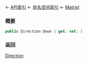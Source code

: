 ← [API索引](Api-Index) ← [命名空间索引](Namespace-Index) ← [MatrixI](VRageMath.MatrixI)

### 概要

```csharp
public Direction Down { get; set; }
```

### 返回

[Direction](VRageMath.Base6Directions+Direction)


